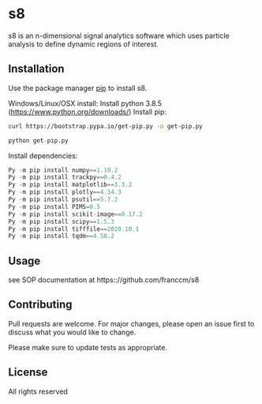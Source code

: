 # s8
s8 is an n-dimensional signal analytics software which uses particle analysis to define dynamic regions of interest.


## Installation

Use the package manager [pip](https://pip.pypa.io/en/stable/) to install s8.

Windows/Linux/OSX install: 
Install python 3.8.5 (https://www.python.org/downloads/)
Install pip:
```bash
curl https://bootstrap.pypa.io/get-pip.py -o get-pip.py
```
```python
python get-pip.py
```
Install dependencies:
```python
Py -m pip install numpy==1.19.2
Py -m pip install trackpy==0.4.2
Py -m pip install matplotlib==3.3.2
Py -m pip install plotly==4.14.3
Py -m pip install psutil==5.7.2
Py -m pip install PIMS=0.5
Py -m pip install scikit-image==0.17.2
Py -m pip install scipy==1.5.3
Py -m pip install tifffile==2020.10.1
Py -m pip install tqdm==4.50.2
```

## Usage

see SOP documentation at https:://github.com/franccm/s8

## Contributing

Pull requests are welcome. For major changes, please open an issue first
to discuss what you would like to change.

Please make sure to update tests as appropriate.

## License

All rights reserved
